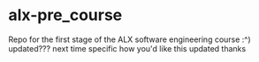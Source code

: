 # alx-pre_course

Repo for the first stage of the ALX software engineering course :^)
updated??? next time specific how you'd like this updated thanks
